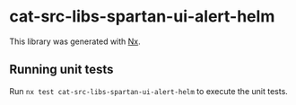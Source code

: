 # cat-src-libs-spartan-ui-alert-helm

This library was generated with [Nx](https://nx.dev).


## Running unit tests

Run `nx test cat-src-libs-spartan-ui-alert-helm` to execute the unit tests.


